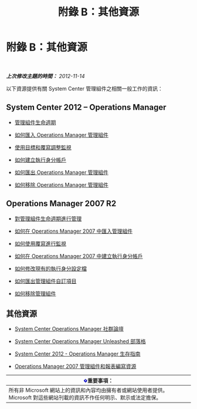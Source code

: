 ﻿---
title: 附錄 B：其他資源
TOCTitle: 附錄 B：其他資源
ms:assetid: 3bcfb237-604a-4902-a003-b366cbf5a600
ms:mtpsurl: https://technet.microsoft.com/zh-tw/library/Dn195905(v=EXCHG.150)
ms:contentKeyID: 53276426
ms.date: 08/29/2014
mtps_version: v=EXCHG.150
ms.translationtype: HT
---

# 附錄 B：其他資源

 

_**上次修改主題的時間：**  2012-11-14_

以下資源提供有關 System Center 管理組件之相關一般工作的資訊：

## System Center 2012 – Operations Manager

  - [管理組件生命週期](http://go.microsoft.com/fwlink/p/?linkid=232986)

  - [如何匯入 Operations Manager 管理組件](http://go.microsoft.com/fwlink/p/?linkid=219431)

  - [使用目標和覆寫調整監視](http://go.microsoft.com/fwlink/p/?linkid=217065)

  - [如何建立執行身分帳戶](http://go.microsoft.com/fwlink/p/?linkid=232988)

  - [如何匯出 Operations Manager 管理組件](http://go.microsoft.com/fwlink/p/?linkid=232990)

  - [如何移除 Operations Manager 管理組件](http://go.microsoft.com/fwlink/p/?linkid=232991)

## Operations Manager 2007 R2

  - [對管理組件生命週期進行管理](http://go.microsoft.com/fwlink/?linkid=211463)

  - [如何在 Operations Manager 2007 中匯入管理組件](http://go.microsoft.com/fwlink/?linkid=142351)

  - [如何使用覆寫進行監視](http://go.microsoft.com/fwlink/?linkid=117777)

  - [如何在 Operations Manager 2007 中建立執行身分帳戶](http://go.microsoft.com/fwlink/?linkid=165410)

  - [如何修改現有的執行身分設定檔](http://go.microsoft.com/fwlink/?linkid=165412)

  - [如何匯出管理組件自訂項目](http://go.microsoft.com/fwlink/?linkid=209940)

  - [如何移除管理組件](http://go.microsoft.com/fwlink/?linkid=209941)

## 其他資源

  - [System Center Operations Manager 社群論壇](http://go.microsoft.com/fwlink/?linkid=179635)

  - [System Center Operations Manager Unleashed 部落格](http://go.microsoft.com/fwlink/?linkid=246391)

  - [System Center 2012 - Operations Manager 生存指南](http://go.microsoft.com/fwlink/?linkid=246383)

  - [Operations Manager 2007 管理組件和報表編寫資源](http://go.microsoft.com/fwlink/?linkid=246388)

<table>
<thead>
<tr class="header">
<th><img src="images/Dn195905.important(EXCHG.150).gif" title="重要事項" alt="重要事項" />重要事項：</th>
</tr>
</thead>
<tbody>
<tr class="odd">
<td>所有非 Microsoft 網站上的資訊和內容均由擁有者或網站使用者提供。Microsoft 對這些網站刊載的資訊不作任何明示、默示或法定擔保。</td>
</tr>
</tbody>
</table>

